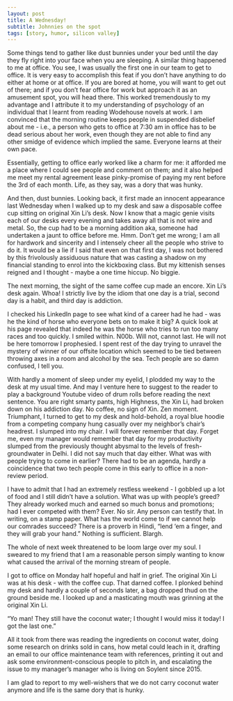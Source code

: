 ```yaml
---
layout: post
title: A Wednesday!
subtitle: Johnnies on the spot
tags: [story, humor, silicon valley]
---
```


Some things tend to gather like dust bunnies under your bed until the day they fly right into your face when you are sleeping. A similar thing happened to me at office. You see, I was usually the first one in our team to get to office. It is very easy to accomplish this feat if you don’t have anything to do either at home or at office. If you are bored at home, you will want to get out of there; and if you don’t fear office for work but approach it as an amusement spot, you will head there. This worked tremendously to my advantage and I attribute it to my understanding of psychology of an individual that I learnt from reading Wodehouse novels at work. I am convinced that the morning routine keeps people in suspended disbelief about me - i.e., a person who gets to office at 7:30 am in office has to be dead serious about her work, even though they are not able to find any other smidge of evidence which implied the same. Everyone learns at their own pace.

Essentially, getting to office early worked like a charm for me: it afforded me a place where I could see people and comment on them; and it also helped me meet my rental agreement lease pinky-promise of paying my rent before the 3rd of each month. Life, as they say, was a dory that was hunky.

And then, dust bunnies. Looking back, it first made an innocent appearance last Wednesday when I walked up to my desk and saw a disposable coffee cup sitting on original Xin Li’s desk. Now I know that a magic genie visits each of our desks every evening and takes away all that is not wire and metal. So, the cup had to be a morning addition aka, someone had undertaken a jaunt to office before me. Hmm. Don’t get me wrong; I am all for hardwork and sincerity and I intensely cheer all the people who strive to do it. It would be a lie if I said that even on that first day, I was not bothered by this frivolously assiduous nature that was casting a shadow on my financial standing to enrol into the kickboxing class. But my kittenish senses reigned and I thought - maybe a one time hiccup. No biggie.

The next morning, the sight of the same coffee cup made an encore. Xin Li’s desk again. Whoa! I strictly live by the idiom that one day is a trial, second day is a habit, and third day is addiction.

I checked his LinkedIn page to see what kind of a career had he had - was he the kind of horse who everyone bets on to make it big? A quick look at his page revealed that indeed he was the horse who tries to run too many races and too quickly. I smiled within. N00b. Will not, cannot last. He will not be here tomorrow I prophesied. I spent rest of the day trying to unravel the mystery of winner of our offsite location which seemed to be tied between throwing axes in a room and alcohol by the sea. Tech people are so damn confused, I tell you.

With hardly a moment of sleep under my eyelid, I plodded my way to the desk at my usual time. And may I venture here to suggest to the reader to play a background Youtube video of drum rolls before reading the next sentence. You are right smarty pants, high Highness, the Xin Li, had broken down on his addiction day. No coffee, no sign of Xin. Zen moment. Triumphant, I turned to get to my desk and hold-behold, a royal blue hoodie from a competing company hung casually over my neighbor’s chair’s headrest. I slumped into my chair. 
I will forever remember that day. Forget me, even my manager would remember that day for my productivity slumped from the previously thought abysmal to the levels of fresh-groundwater in Delhi. I did not say much that day either. What was with people trying to come in earlier? There had to be an agenda, hardly a coincidence that two tech people come in this early to office in a non-review period.

I have to admit that I had an extremely restless weekend - I gobbled up a lot of food and I still didn’t have a solution. What was up with people’s greed? They already worked much and earned so much bonus and promotions; had I ever competed with them? Ever. No sir. Any person can testify that. In writing, on a stamp paper. What has the world come to if we cannot help our comrades succeed? There is a proverb in Hindi, “lend ‘em a finger, and they will grab your hand.” Nothing is sufficient. Blargh.

The whole of next week threatened to be loom large over my soul. I sweared to my friend that I am a reasonable person simply wanting to know what caused the arrival of the morning stream of people.

I got to office on Monday half hopeful and half in grief. The original Xin Li was at his desk - with the coffee cup. That darned coffee. I plonked behind my desk and hardly a couple of seconds later, a bag dropped thud on the ground beside me. I looked up and a masticating mouth was grinning at the original Xin Li.

“Yo man! They still have the coconut water; I thought I would miss it today! I got the last one.”

All it took from there was reading the ingredients on coconut water, doing some research on drinks sold in cans, how metal could leach in it, drafting an email to our office maintenance team with references, printing it out and ask some environment-conscious people to pitch in, and escalating the issue to my manager’s manager who is living on Soylent since 2015.

I am glad to report to my well-wishers that we do not carry coconut water anymore and life is the same dory that is hunky.

